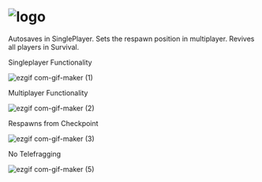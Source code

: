 # ![logo](https://user-images.githubusercontent.com/48725508/181081484-9755785c-9cc5-48d7-84a4-d0dbb7896fa6.png)

 Autosaves in SinglePlayer.
 Sets the respawn position in multiplayer.
 Revives all players in Survival.

Singleplayer Functionality

![ezgif com-gif-maker (1)](https://user-images.githubusercontent.com/48725508/181095526-ac33a4d0-726f-4d6f-b84e-9a2cae57e9a4.gif)

Multiplayer Functionality

![ezgif com-gif-maker (2)](https://user-images.githubusercontent.com/48725508/181096141-b7dbcefc-3854-4d1e-9376-e5919bcacec9.gif)

Respawns from Checkpoint

![ezgif com-gif-maker (3)](https://user-images.githubusercontent.com/48725508/181096869-0956f213-a007-4b39-bd0c-4367d7518a0c.gif)

No Telefragging

![ezgif com-gif-maker (5)](https://user-images.githubusercontent.com/48725508/181097754-1fdb7632-8268-4f54-a806-4c3908a3ccaf.gif)

